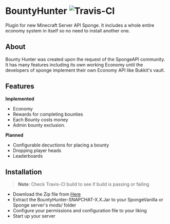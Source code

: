 # BountyHunter ![Travis-CI](https://travis-ci.org/intronate67/BountyHunter.svg)

Plugin for new Minecraft Server API Sponge. It includes a whole entire economy system in itself so no need to install another one.

About
----------

Bounty Hunter was created upon the request of the SpongeAPI community. It has many features including its own working Economy until the developers of sponge implement their own Economy API like Bukkit's vault.

Features
-----------
**Implemented**
* Economy
* Rewards for completing bounties
* Each Bounty costs money
* Admin bounty exclusion.

**Planned**
* Configurable decuctions for placing a bounty
* Dropping player heads
* Leaderboards

Installation
------------
> **Note**: Check Travis-CI build to see if build is passing or failing 

* Download the Zip file from [Here](http://huntersharpe.net/no-sidebar.html)
* Extract the BountyHunter-SNAPCHAT-X.X.Jar to your SpongeVanilla or Sponge server's mods/ folder
* Configure your permissions and configuration file to your liking
* Start up your server
